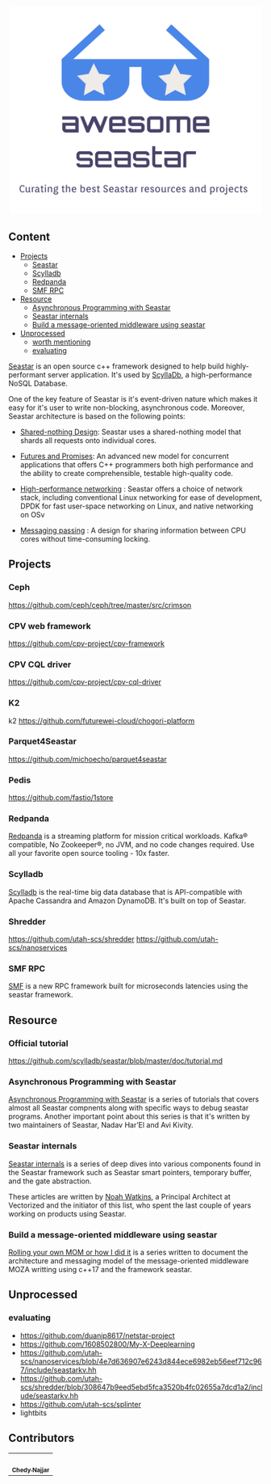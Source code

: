 <div align="center">
	<div>
		<img width="500" src="media/awesome-seasatr.png" alt="Awesome Seastar">
	</div>
</div>

## Content

- [Projects](#projects)
	- [Seastar](#seastar)
	- [Scylladb](#scylladb)
	- [Redpanda](#redpanda)
	- [SMF RPC](#smf-rpc)
- [Resource](#resource)
	- [Asynchronous Programming with Seastar](#asynchronous-programming-with-seastar)
	- [Seastar internals](#seastar-internals)
	- [Build a message-oriented middleware using seastar](#build-a-message-oriented-middleware-using-seastar)
- [Unprocessed](#unprocessed)
	- [worth mentioning](#worth-mentioning)
	- [evaluating](#evaluating)

[Seastar](http://seastar.io/) is an open source c++ framework designed to help build highly-performant server application. It's used by [ScyllaDb](https://www.scylladb.com/), a high-performance NoSQL Database.

One of the key feature of Seastar is it's event-driven nature which makes it easy for it's user to write non-blocking, asynchronous code. Moreover, Seastar architecture is based on the following points:

- [Shared-nothing Design](http://seastar.io/shared-nothing/): Seastar uses a shared-nothing model that shards all requests onto individual cores. 

- [Futures and Promises](http://seastar.io/futures-promises/): An advanced new model for concurrent applications that offers C++ programmers both high performance and the ability to create comprehensible, testable high-quality code. 

- [High-performance networking](http://seastar.io/networking/) : Seastar offers a choice of network stack, including conventional Linux networking for ease of development, DPDK for fast user-space networking on Linux, and native networking on OSv

- [Messaging passing](http://seastar.io/message-passing/) : A design for sharing information between CPU cores without time-consuming locking.

## Projects

### Ceph


https://github.com/ceph/ceph/tree/master/src/crimson

### CPV web framework
https://github.com/cpv-project/cpv-framework

### CPV CQL driver
https://github.com/cpv-project/cpv-cql-driver

### K2
k2 https://github.com/futurewei-cloud/chogori-platform

### Parquet4Seastar
https://github.com/michoecho/parquet4seastar

### Pedis
https://github.com/fastio/1store

### Redpanda
[Redpanda](https://github.com/vectorizedio/redpanda/) is a streaming platform for mission critical workloads. Kafka® compatible, No Zookeeper®, no JVM, and no code changes required. Use all your favorite open source tooling - 10x faster.

### Scylladb
[Scylladb](https://github.com/scylladb/scylla) is the real-time big data database that is API-compatible with Apache Cassandra and Amazon DynamoDB. It's built on top of Seastar.

### Shredder

https://github.com/utah-scs/shredder
https://github.com/utah-scs/nanoservices

### SMF RPC
[SMF](https://github.com/smfrpc/smf) is a new RPC framework built for microseconds latencies using the seastar framework.

## Resource

### Official tutorial
https://github.com/scylladb/seastar/blob/master/doc/tutorial.md

### Asynchronous Programming with Seastar
[Asynchronous Programming with Seastar](http://nadav.harel.org.il/seastar/) is a series of tutorials that covers almost all Seastar compnents along with specific ways to debug seastar programs. Another important point about this series is that it's written by two maintainers of Seastar, Nadav Har’El and Avi Kivity.

### Seastar internals
[Seastar internals](https://makedist.com/projects/seastar-internals/) is a series of deep dives into various components found in the Seastar framework such as Seastar smart pointers, temporary buffer, and the gate abstraction.

These articles are written by [Noah Watkins](https://twitter.com/dotnwat), a Principal Architect at Vectorized and the initiator of this list, who spent the last couple of years working on products using Seastar.

### Build a message-oriented middleware using seastar
[Rolling your own MOM or how I did it](https://dev.to/cppchedy/rolling-out-your-own-mom-or-how-i-did-it-general-introduction-3j20) is a series written to document the architecture and messaging model of the message-oriented middleware MOZA writting using c++17 and the framework seastar.

## Unprocessed

### evaluating

* https://github.com/duanjp8617/netstar-project
* https://github.com/1608502800/My-X-Deeplearning
* https://github.com/utah-scs/nanoservices/blob/4e7d636907e6243d844ece6982eb56eef712c967/include/seastarkv.hh
* https://github.com/utah-scs/shredder/blob/308647b9eed5ebd5fca3520b4fc02655a7dcd1a2/include/seastarkv.hh
* https://github.com/utah-scs/splinter
* lightbits

## Contributors

<!-- prettier-ignore-start -->
<!-- markdownlint-disable -->
<table>
  <tr>
    <td align="center"><a href="https://twitter.com/cppchedy"><img src="https://avatars.githubusercontent.com/u/18627131?s=100&v=3" width="100px;" alt=""/><br/><sub><b>Chedy Najjar</b></sub></a></td>
  </tr>
</table>
<!-- markdownlint-restore -->
<!-- prettier-ignore-end -->
